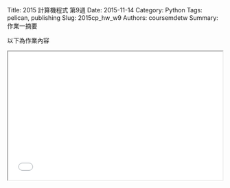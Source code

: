 Title: 2015 計算機程式 第9週
Date: 2015-11-14
Category: Python
Tags: pelican, publishing
Slug: 2015cp_hw_w9
Authors: coursemdetw
Summary: 作業一摘要

以下為作業內容


<iframe src="40423104_cp_w9_p.html" width="500" height="300"></iframe>
